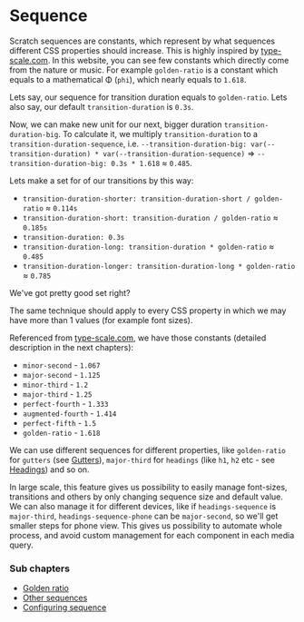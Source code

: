 # Sequence

Scratch sequences are constants, which represent by what sequences different CSS properties should increase. This is highly inspired by [type-scale.com](http://type-scale.com/). In this website, you can see few constants which directly come from the nature or music. For example `golden-ratio` is a constant which equals to a mathematical Φ (`phi`), which nearly equals to `1.618`.

Lets say, our sequence for transition duration equals to `golden-ratio`. Lets also say, our default `transition-duration` is `0.3s`.

Now, we can make new unit for our next, bigger duration `transition-duration-big`. To calculate it, we multiply `transition-duration` to a `transition-duration-sequence`, i.e. `--transition-duration-big: var(--transition-duration) * var(--transition-duration-sequence)` => `--transition-duration-big: 0.3s * 1.618` ≈ `0.485`.

Lets make a set for of our transitions by this way:
- `transition-duration-shorter: transition-duration-short / golden-ratio` ≈ `0.114s`
- `transition-duration-short: transition-duration / golden-ratio` ≈ `0.185s`
- `transition-duration: 0.3s`
- `transition-duration-long: transition-duration * golden-ratio` ≈ `0.485`
- `transition-duration-longer: transition-duration-long * golden-ratio` ≈ `0.785`

We've got pretty good set right?

The same technique should apply to every CSS property in which we may have more than 1 values (for example font sizes).

Referenced from [type-scale.com](http://type-scale.com/), we have those constants (detailed description in the next chapters):
- `minor-second` -  `1.067`
- `major-second` -  `1.125`
- `minor-third` -  `1.2`
- `major-third` -  `1.25`
- `perfect-fourth` -  `1.333`
- `augmented-fourth` -  `1.414`
- `perfect-fifth` -  `1.5`
- `golden-ratio` -  `1.618`

We can use different sequences for different properties, like `golden-ratio` for `gutters` (see [Gutters](gutters.html)), `major-third` for `headings` (like `h1`, `h2` etc - see [Headings](headings.html)) and so on.

In large scale, this feature gives us possibility to easily manage font-sizes, transitions and others by only changing sequence size and default value. We can also manage it for different devices, like if `headings-sequence` is `major-third`, `headings-sequence-phone` can be `major-second`, so we'll get smaller steps for phone view. This gives us possibility to automate whole process, and avoid custom management for each component in each media query.

### Sub chapters
- [Golden ratio](golden_ratio.html)
- [Other sequences](other_sequences.html)
- [Configuring sequence](configuring_sequence.html)
